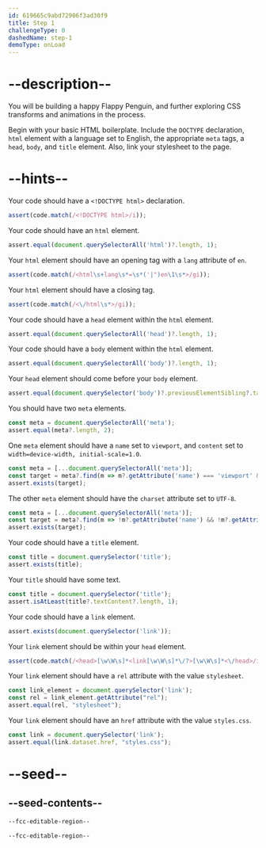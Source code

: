 ```yaml
---
id: 619665c9abd72906f3ad30f9
title: Step 1
challengeType: 0
dashedName: step-1
demoType: onLoad
---
```


# --description--

You will be building a happy Flappy Penguin, and further exploring CSS transforms and animations in the process.

Begin with your basic HTML boilerplate. Include the `DOCTYPE` declaration, `html` element with a language set to English, the appropriate `meta` tags, a `head`, `body`, and `title` element. Also, link your stylesheet to the page.

# --hints--

Your code should have a `<!DOCTYPE html>` declaration.

```js
assert(code.match(/<!DOCTYPE html>/i));
```

Your code should have an `html` element.

```js
assert.equal(document.querySelectorAll('html')?.length, 1);
```

Your `html` element should have an opening tag with a `lang` attribute of `en`.

```js
assert(code.match(/<html\s+lang\s*=\s*('|")en\1\s*>/gi));
```

Your `html` element should have a closing tag.

```js
assert(code.match(/<\/html\s*>/gi));
```

Your code should have a `head` element within the `html` element.

```js
assert.equal(document.querySelectorAll('head')?.length, 1);
```

Your code should have a `body` element within the `html` element.

```js
assert.equal(document.querySelectorAll('body')?.length, 1);
```

Your `head` element should come before your `body` element.

```js
assert.equal(document.querySelector('body')?.previousElementSibling?.tagName, 'HEAD');
```

You should have two `meta` elements.

```js
const meta = document.querySelectorAll('meta');
assert.equal(meta?.length, 2);
```

One `meta` element should have a `name` set to `viewport`, and `content` set to `width=device-width, initial-scale=1.0`.

```js
const meta = [...document.querySelectorAll('meta')];
const target = meta?.find(m => m?.getAttribute('name') === 'viewport' && m?.getAttribute('content') === 'width=device-width, initial-scale=1.0' && !m?.getAttribute('charset'));
assert.exists(target);
```

The other `meta` element should have the `charset` attribute set to `UTF-8`.

```js
const meta = [...document.querySelectorAll('meta')];
const target = meta?.find(m => !m?.getAttribute('name') && !m?.getAttribute('content') && m?.getAttribute('charset')?.toLowerCase() === 'utf-8');
assert.exists(target);
```

Your code should have a `title` element.

```js
const title = document.querySelector('title');
assert.exists(title);
```

Your `title` should have some text.

```js
const title = document.querySelector('title');
assert.isAtLeast(title?.textContent?.length, 1);
```

Your code should have a `link` element.

```js
assert.exists(document.querySelector('link'));
```

Your `link` element should be within your `head` element.

```js
assert(code.match(/<head>[\w\W\s]*<link[\w\W\s]*\/?>[\w\W\s]*<\/head>/i));
```

Your `link` element should have a `rel` attribute with the value `stylesheet`.

```js
const link_element = document.querySelector('link');
const rel = link_element.getAttribute("rel");
assert.equal(rel, "stylesheet");
```

Your `link` element should have an `href` attribute with the value `styles.css`.

```js
const link = document.querySelector('link');
assert.equal(link.dataset.href, "styles.css");
```

# --seed--

## --seed-contents--

```html
--fcc-editable-region--

--fcc-editable-region--
```

```css

```
